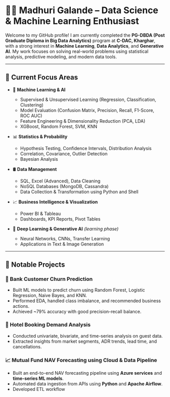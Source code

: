 # 👩‍💻 Madhuri Galande – Data Science & Machine Learning Enthusiast

Welcome to my GitHub profile! I am currently completed the **PG-DBDA (Post Graduate Diploma in Big Data Analytics)** program at **C-DAC, Kharghar**, with a strong interest in **Machine Learning**, **Data Analytics**, and **Generative AI**. My work focuses on solving real-world problems using statistical analysis, predictive modeling, and modern data tools.

---

## 🚀 Current Focus Areas

- 🔢 **Machine Learning & AI**
  - Supervised & Unsupervised Learning (Regression, Classification, Clustering)
  - Model Evaluation (Confusion Matrix, Precision, Recall, F1-Score, ROC AUC)
  - Feature Engineering & Dimensionality Reduction (PCA, LDA)
  - XGBoost, Random Forest, SVM, KNN

- 📊 **Statistics & Probability**
  - Hypothesis Testing, Confidence Intervals, Distribution Analysis
  - Correlation, Covariance, Outlier Detection
  - Bayesian Analysis

- 🛢️ **Data Management**
  - SQL, Excel (Advanced), Data Cleaning
  - NoSQL Databases (MongoDB, Cassandra)
  - Data Collection & Transformation using Python and Shell

- 📈 **Business Intelligence & Visualization**
  - Power BI & Tableau
  - Dashboards, KPI Reports, Pivot Tables

- 🧠 **Deep Learning & Generative AI** *(learning phase)*
  - Neural Networks, CNNs, Transfer Learning
  - Applications in Text & Image Generation

---

## 📂 Notable Projects

### 🏦 Bank Customer Churn Prediction
- Built ML models to predict churn using Random Forest, Logistic Regression, Naive Bayes, and KNN.
- Performed EDA, handled class imbalance, and recommended business actions.
- Achieved ~79% accuracy with good precision-recall balance.

### 🏨 Hotel Booking Demand Analysis
- Conducted univariate, bivariate, and time-series analysis on guest data.
- Extracted insights from market segments, ADR trends, lead time, and cancellations.

### 📈 Mutual Fund NAV Forecasting using Cloud & Data Pipeline
- Built an end-to-end NAV forecasting pipeline using **Azure services** and **time-series ML models**.  
- Automated data ingestion from APIs using **Python** and **Apache Airflow**.  
- Developed ETL workflow
